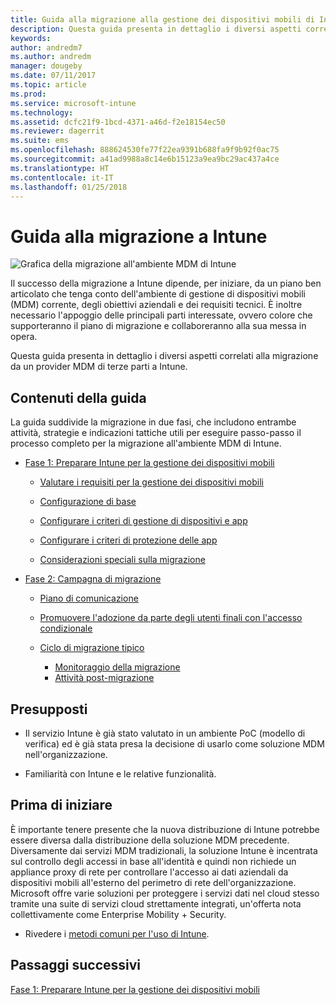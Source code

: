 ```yaml
---
title: Guida alla migrazione alla gestione dei dispositivi mobili di Intune
description: Questa guida presenta in dettaglio i diversi aspetti correlati alla migrazione da un provider MDM di terze parti a Microsoft Intune.
keywords: 
author: andredm7
ms.author: andredm
manager: dougeby
ms.date: 07/11/2017
ms.topic: article
ms.prod: 
ms.service: microsoft-intune
ms.technology: 
ms.assetid: dcfc21f9-1bcd-4371-a46d-f2e18154ec50
ms.reviewer: dagerrit
ms.suite: ems
ms.openlocfilehash: 888624530fe77f22ea9391b688fa9f9b92f0ac75
ms.sourcegitcommit: a41ad9988a8c14e6b15123a9ea9bc29ac437a4ce
ms.translationtype: HT
ms.contentlocale: it-IT
ms.lasthandoff: 01/25/2018
---
```

# <a name="intune-migration-guide"></a>Guida alla migrazione a Intune

![Grafica della migrazione all'ambiente MDM di Intune](./media/MDM-migration-guide-art.PNG)

Il successo della migrazione a Intune dipende, per iniziare, da un piano ben articolato che tenga conto dell'ambiente di gestione di dispositivi mobili (MDM) corrente, degli obiettivi aziendali e dei requisiti tecnici. È inoltre necessario l'appoggio delle principali parti interessate, ovvero colore che supporteranno il piano di migrazione e collaboreranno alla sua messa in opera.

Questa guida presenta in dettaglio i diversi aspetti correlati alla migrazione da un provider MDM di terze parti a Intune.

## <a name="whats-included-in-this-guide"></a>Contenuti della guida

La guida suddivide la migrazione in due fasi, che includono entrambe attività, strategie e indicazioni tattiche utili per eseguire passo-passo il processo completo per la migrazione all'ambiente MDM di Intune.

-   [Fase 1: Preparare Intune per la gestione dei dispositivi mobili](migration-guide-prepare.md)

    -   [Valutare i requisiti per la gestione dei dispositivi mobili](migration-guide-prepare.md#assess-mdm-requirements)

    -   [Configurazione di base](migration-guide-setup.md)

    -   [Configurare i criteri di gestione di dispositivi e app](migration-guide-configure-policies.md)

    -   [Configurare i criteri di protezione delle app](migration-guide-app-protection-policies.md)

    -   [Considerazioni speciali sulla migrazione](migration-guide-considerations.md)

-   [Fase 2: Campagna di migrazione](migration-guide-campaign.md)

    -   [Piano di comunicazione](migration-guide-communication-plan.md)

    -   [Promuovere l'adozione da parte degli utenti finali con l'accesso condizionale](migration-guide-drive-adoption.md)

    -   [Ciclo di migrazione tipico](migration-guide-cycle.md)
        -   [Monitoraggio della migrazione](migration-guide-cycle.md#monitoring-migration)
        -   [Attività post-migrazione](migration-guide-cycle.md#post-migration)

## <a name="assumptions"></a>Presupposti

-   Il servizio Intune è già stato valutato in un ambiente PoC (modello di verifica) ed è già stata presa la decisione di usarlo come soluzione MDM nell'organizzazione.

-   Familiarità con Intune e le relative funzionalità.

## <a name="before-you-begin"></a>Prima di iniziare

È importante tenere presente che la nuova distribuzione di Intune potrebbe essere diversa dalla distribuzione della soluzione MDM precedente. Diversamente dai servizi MDM tradizionali, la soluzione Intune è incentrata sul controllo degli accessi in base all'identità e quindi non richiede un appliance proxy di rete per controllare l'accesso ai dati aziendali da dispositivi mobili all'esterno del perimetro di rete dell'organizzazione. Microsoft offre varie soluzioni per proteggere i servizi dati nel cloud stesso tramite una suite di servizi cloud strettamente integrati, un'offerta nota collettivamente come Enterprise Mobility + Security.

-   Rivedere i [metodi comuni per l'uso di Intune](common-scenarios.md).

## <a name="next-steps"></a>Passaggi successivi

[Fase 1: Preparare Intune per la gestione dei dispositivi mobili](migration-guide-prepare.md)
